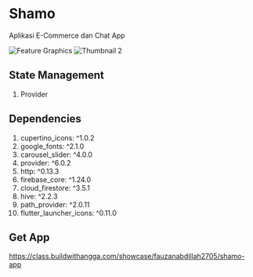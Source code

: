 # Shamo

Aplikasi E-Commerce dan Chat App

![Feature Graphics](https://user-images.githubusercontent.com/74108522/213171532-ebadd0ff-4860-4ad6-96bb-8d8df36d9718.png)
![Thumbnail 2](https://user-images.githubusercontent.com/74108522/213171545-88e88c15-3eec-4147-8de0-6eefcbc0dbd0.png)

## State Management

1. Provider

## Dependencies

1.	cupertino_icons: ^1.0.2
2.	google_fonts: ^2.1.0
3.	carousel_slider: ^4.0.0
4.	provider: ^6.0.2
5.	http: ^0.13.3
6.	firebase_core: ^1.24.0
7.	cloud_firestore: ^3.5.1
8.	hive: ^2.2.3
9.	path_provider: ^2.0.11
10.	flutter_launcher_icons: ^0.11.0

## Get App

https://class.buildwithangga.com/showcase/fauzanabdillah2705/shamo-app
